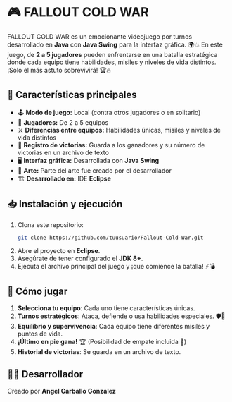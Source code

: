 # 🎮 FALLOUT COLD WAR

FALLOUT COLD WAR es un emocionante videojuego por turnos desarrollado en **Java** con **Java Swing** para la interfaz gráfica. 🌍💥 En este juego, de **2 a 5 jugadores** pueden enfrentarse en una batalla estratégica donde cada equipo tiene habilidades, misiles y niveles de vida distintos. ¡Solo el más astuto sobrevivirá! 🏆🔥

## 🚀 Características principales
- 🕹️ **Modo de juego:** Local (contra otros jugadores o en solitario)
- 👥 **Jugadores:** De 2 a 5 equipos
- ⚔️ **Diferencias entre equipos:** Habilidades únicas, misiles y niveles de vida distintos
- 🏅 **Registro de victorias:** Guarda a los ganadores y su número de victorias en un archivo de texto
- 🖥️ **Interfaz gráfica:** Desarrollada con **Java Swing**
- 🎨 **Arte:** Parte del arte fue creado por el desarrollador
- 🏗️ **Desarrollado en:** IDE **Eclipse**
  
## 📥 Instalación y ejecución
1. Clona este repositorio:
   ```bash
   git clone https://github.com/tuusuario/Fallout-Cold-War.git
   ```
2. Abre el proyecto en **Eclipse**.
3. Asegúrate de tener configurado el **JDK 8+**.
4. Ejecuta el archivo principal del juego y ¡que comience la batalla! ⚡💣

## 🎯 Cómo jugar
1. **Selecciona tu equipo**: Cada uno tiene características únicas.
2. **Turnos estratégicos**: Ataca, defiende o usa habilidades especiales. 🛡️🎯
3. **Equilibrio y supervivencia**: Cada equipo tiene diferentes misiles y puntos de vida.
4. **¡Último en pie gana!** 🏆 (Posibilidad de empate incluida 🤝)
5. **Historial de victorias**: Se guarda en un archivo de texto.

## 👨‍💻 Desarrollador
Creado por **Angel Carballo Gonzalez** 


